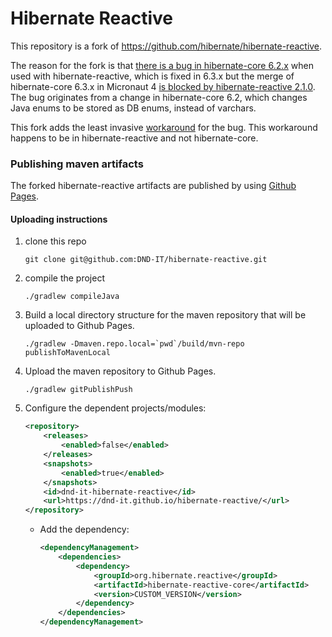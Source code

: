 # Hibernate Reactive

This repository is a fork of https://github.com/hibernate/hibernate-reactive.

The reason for the fork is that [there is a bug in hibernate-core 6.2.x][1] when used with hibernate-reactive, 
which is fixed in 6.3.x but the merge of hibernate-core 6.3.x in Micronaut 4 [is blocked by hibernate-reactive 2.1.0][2].
The bug originates from a change in hibernate-core 6.2, which changes Java enums to be stored as DB enums, instead of varchars.

This fork adds the least invasive [workaround][3] for the bug. This workaround happens to be in hibernate-reactive and not hibernate-core.

### Publishing maven artifacts

The forked hibernate-reactive artifacts are published by using [Github Pages][4].

#### Uploading instructions

1. clone this repo

    ```shell
    git clone git@github.com:DND-IT/hibernate-reactive.git
    ```

2. compile the project

   ```shell
   ./gradlew compileJava
   ```

3. Build a local directory structure for the maven repository that will be uploaded to Github Pages.

    ```shell
    ./gradlew -Dmaven.repo.local=`pwd`/build/mvn-repo publishToMavenLocal
    ```

4. Upload the maven repository to Github Pages.

    ```shell
    ./gradlew gitPublishPush
    ```

5. Configure the dependent projects/modules:

    ```xml
    <repository>
        <releases>
            <enabled>false</enabled>
        </releases>
        <snapshots>
            <enabled>true</enabled>
        </snapshots>
        <id>dnd-it-hibernate-reactive</id>
        <url>https://dnd-it.github.io/hibernate-reactive/</url>
    </repository>
    ```

   - Add the dependency:

       ```xml
       <dependencyManagement>
           <dependencies>
               <dependency>
                   <groupId>org.hibernate.reactive</groupId>
                   <artifactId>hibernate-reactive-core</artifactId>
                   <version>CUSTOM_VERSION</version>
               </dependency>
           </dependencies>
       </dependencyManagement>
       ```

[1]:https://hibernate.atlassian.net/browse/HHH-17180
[2]:https://github.com/micronaut-projects/micronaut-sql/pull/1080#issuecomment-1727933815
[3]:https://github.com/DND-IT/hibernate-reactive/commit/ba24a7fe1b333639976fc70582dda00d158a82f2
[4]:https://docs.github.com/en/pages/getting-started-with-github-pages/about-github-pages
